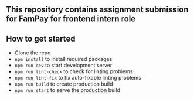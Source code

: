 ## This repository contains assignment submission for FamPay for frontend intern role




## How to get started
- Clone the repo
- `npm install` to install required packages
- `npm run dev` to start development server
- `npm run lint-check` to check for linting problems
- `npm run lint-fix` to fix auto-fixable linting problems
- `npm run build` to create production build
- `npm run start` to serve the production build
